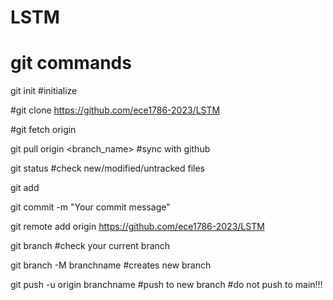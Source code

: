 # LSTM

# git commands
git init	#initialize

#git clone https://github.com/ece1786-2023/LSTM

#git fetch origin

git pull origin <branch_name> #sync with github

git status	#check new/modified/untracked files

git add <file1> <file2>

git commit -m "Your commit message"

git remote add origin https://github.com/ece1786-2023/LSTM

git branch	#check your current branch

git branch -M branchname #creates new branch

git push -u origin branchname #push to new branch #do not push to main!!!
